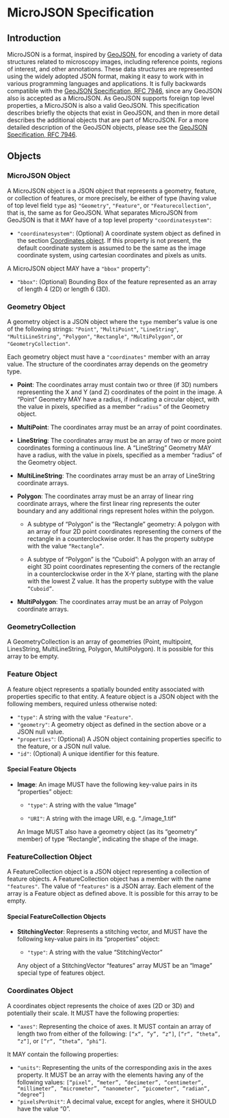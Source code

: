# MicroJSON Specification

## Introduction

MicroJSON is a format, inspired by [GeoJSON](https://geojson.org), for encoding a variety of data structures related to microscopy images, including reference points, regions of interest, and other annotations. These data structures are represented using the widely adopted JSON format, making it easy to work with in various programming languages and applications. It is fully backwards compatible with the [GeoJSON Specification, RFC 7946](https://datatracker.ietf.org/doc/html/rfc7946), since any GeoJSON also is accepted as a MicroJSON. As GeoJSON supports foreign top level properties, a MicroJSON is also a valid GeoJSON. This specification describes briefly the objects that exist in GeoJSON, and then in more detail describes the additional objects that are part of MicroJSON. For a more detailed description of the GeoJSON objects, please see the [GeoJSON Specification, RFC 7946](https://datatracker.ietf.org/doc/html/rfc7946).

## Objects

### MicroJSON Object

A MicroJSON object is a JSON object that represents a geometry, feature, or collection of features, or more precisely, be either of type (having value of top level field `type` as) `"Geometry"`, `"Feature"`, or `"Featurecollection"`, that is, the same as for GeoJSON. What separates MicroJSON from GeoJSON is that it MAY have of a top level property `"coordinatesystem"`:  

- `"coordinatesystem"`: (Optional) A coordinate system object as defined in the section [Coordinates object](#coordinates-object). If this property is not present, the default coordinate system is assumed to be the same as the image coordinate system, using cartesian coordinates and pixels as units.

A MicroJSON object MAY have a `"bbox"` property":

- `"bbox"`: (Optional) Bounding Box of the feature represented as an array of length 4 (2D) or length 6 (3D).


### Geometry Object

A geometry object is a JSON object where the `type` member's value is one of the following strings: `"Point"`, `"MultiPoint"`, `"LineString"`, `"MultiLineString"`, `"Polygon"`, `"Rectangle"`, `"MultiPolygon"`, or `"GeometryCollection"`.

Each geometry object must have a `"coordinates"` member with an array value. The structure of the coordinates array depends on the geometry type.

- **Point**: The coordinates array must contain two or three (if 3D) numbers representing the X and Y (and Z) coordinates of the point in the image. A “Point” Geometry MAY have a radius, if indicating a circular object, with the value in pixels, specified as a member `“radius”` of the Geometry object.

- **MultiPoint**: The coordinates array must be an array of point coordinates.

- **LineString**: The coordinates array must be an array of two or more point coordinates forming a continuous line. A “LineString” Geometry MAY have a radius, with the value in pixels, specified as a member “radius” of the Geometry object.

- **MultiLineString**: The coordinates array must be an array of LineString coordinate arrays.

- **Polygon**: The coordinates array must be an array of linear ring coordinate arrays, where the first linear ring represents the outer boundary and any additional rings represent holes within the polygon.

    - A subtype of “Polygon” is the “Rectangle” geometry: A polygon with an array of four 2D point coordinates representing the corners of the rectangle in a counterclockwise order. It has the property subtype with the value `“Rectangle”`.

    - A subtype of “Polygon” is the “Cuboid”: A polygon with an array of eight 3D point coordinates representing the corners of the rectangle in a counterclockwise order in the X-Y plane, starting with the plane with the lowest Z value. It has the property subtype with the value `“Cuboid”`.

- **MultiPolygon**: The coordinates array must be an array of Polygon coordinate arrays.

### GeometryCollection

A GeometryCollection is an array of geometries (Point, multipoint, LinesString, MultiLineString, Polygon, MultiPolygon). It is possible for this array to be empty.

### Feature Object

A feature object represents a spatially bounded entity associated with properties specific to that entity. A feature object is a JSON object with the following members, required unless otherwise noted:

- `"type"`: A string with the value `"Feature"`.
- `"geometry"`: A geometry object as defined in the section above or a JSON null value.
- `"properties"`: (Optional) A JSON object containing properties specific to the feature, or a JSON null value.
- `"id"`: (Optional) A unique identifier for this feature.


#### Special Feature Objects

- **Image**: An image MUST have the following key-value pairs in its “properties” object:

    - `"type"`: A string with the value “Image”

    - `"URI"`: A string with the image URI, e.g. “./image_1.tif"

    An Image MUST also have a geometry object (as its “geometry” member) of type “Rectangle”, indicating the shape of the image.

### FeatureCollection Object

A FeatureCollection object is a JSON object representing a collection of feature objects. A FeatureCollection object has a member with the name `"features"`. The value of `"features"` is a JSON array. Each element of the array is a Feature object as defined above. It is possible for this array to be empty.

#### Special FeatureCollection Objects

- **StitchingVector**: Represents a stitching vector, and MUST have the following key-value pairs in its “properties” object:

    - `"type"`: A string with the value “StitchingVector”

    Any object of a StitchingVector “features” array MUST be an “Image” special type of features object.

### Coordinates Object

A coordinates object represents the choice of axes (2D or 3D) and potentially their scale. It MUST have the following properties:

- `"axes"`: Representing the choice of axes. It MUST contain an array of length two from either of the following: `[“x“, ”y”, “z“]`, `[“r“, ”theta”, “z“]`, or `[“r“, ”theta”, “phi“]`.

It MAY contain the following properties:

- `"units"`: Representing the units of the corresponding axis in the axes property. It MUST be an array with the elements having any of the following values: `[“pixel“, “meter”, ”decimeter”, “centimeter“, “millimeter”, “micrometer”, “nanometer”, “picometer“, “radian“, “degree“]`
- `"pixelsPerUnit"`: A decimal value, except for angles, where it SHOULD have the value “0”.


